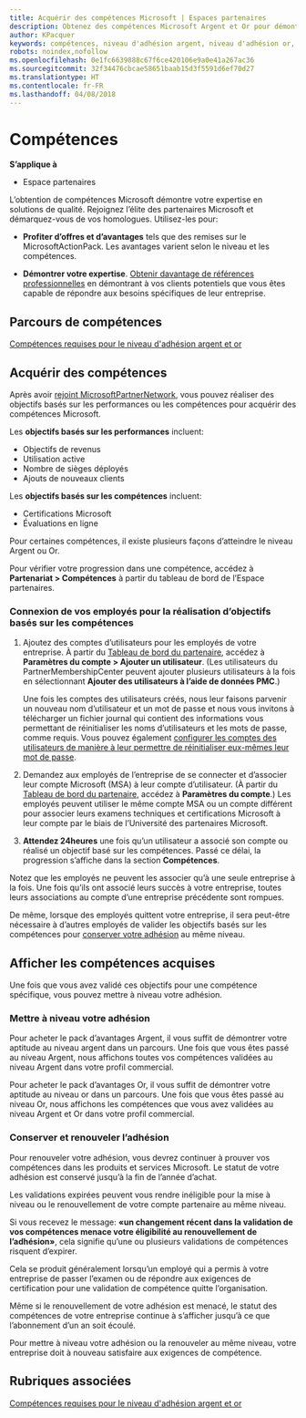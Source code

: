 ```yaml
---
title: Acquérir des compétences Microsoft | Espaces partenaires
description: Obtenez des compétences Microsoft Argent et Or pour démontrer votre expertise en solutions de qualité dans un domaine d’activités spécialisé
author: KPacquer
keywords: compétences, niveau d'adhésion argent, niveau d'adhésion or, mpn, MAPS, compétences, avantages, objectifs de performance, objectifs de compétence
robots: noindex,nofollow
ms.openlocfilehash: 0e1fc6639888c67f6ce420106e9a0e41a267ac36
ms.sourcegitcommit: 32f34476cbcae58651baab15d3f5591d6ef70d27
ms.translationtype: HT
ms.contentlocale: fr-FR
ms.lasthandoff: 04/08/2018
---
```

<!--
•   FWLink https://go.microsoft.com/fwlink/?linkid=851080 : top of page
•   FWLink https://go.microsoft.com/fwlink/?linkid=851281: top of page (duplicate)
•   FWLink https://go.microsoft.com/fwlink/?linkid=851079: Competencies (#attainment_paths)
•   FWLink https://go.microsoft.com/fwlink/?linkid=851081: Maintain and renew membership (#maintain_membership)
•   FWLink https://go.microsoft.com/fwlink/?linkid=851082: Get your employees connected to complete skill-based goals (#associating_achievements)
•   FWLink https://go.microsoft.com/fwlink/?linkid=851083 : Achievement overrides (#achievement_override)
•   FWLink: https://go.microsoft.com/fwlink/?linkid=851236: UI link, goes to the place where you import new users. Temporarily points to the Partner Center homepage.
•   FWLink: https://go.microsoft.com/fwlink/?linkid=851607 :Will go to the docs page for Silver/Gold competency achievements. Currently goes to https://partnercenter.microsoft.com/partner/cloud-solution-provider 

 -->

# <a name="competencies"></a>Compétences

**S’applique à**
-  Espace partenaires

L’obtention de compétences Microsoft démontre votre expertise en solutions de qualité. Rejoignez l’élite des partenaires Microsoft et démarquez-vous de vos homologues. Utilisez-les pour: 

*  **Profiter d’offres et d’avantages** tels que des remises sur le MicrosoftActionPack. Les avantages varient selon le niveau et les compétences. 

*  **Démontrer votre expertise**. [Obtenir davantage de références professionnelles](referrals.md) en démontrant à vos clients potentiels que vous êtes capable de répondre aux besoins spécifiques de leur entreprise.

## <a href="" id="attainment_paths"></a> Parcours de compétences

[Compétences requises pour le niveau d'adhésion argent et or](learn-about-competencies.md)

## <a name="earn-competencies"></a>Acquérir des compétences

Après avoir [rejoint MicrosoftPartnerNetwork](mpn-overview.md), vous pouvez réaliser des objectifs basés sur les performances ou les compétences pour acquérir des compétences Microsoft. 

Les **objectifs basés sur les performances** incluent: 
* Objectifs de revenus
* Utilisation active
* Nombre de sièges déployés
* Ajouts de nouveaux clients

Les **objectifs basés sur les compétences** incluent: 
* Certifications Microsoft
* Évaluations en ligne 

Pour certaines compétences, il existe plusieurs façons d’atteindre le niveau Argent ou Or.

Pour vérifier votre progression dans une compétence, accédez à **Partenariat > Compétences** à partir du tableau de bord de l’Espace partenaires. 

### <a href="" id="associating_achievements"></a>Connexion de vos employés pour la réalisation d’objectifs basés sur les compétences

1.  Ajoutez des comptes d’utilisateurs pour les employés de votre entreprise. À partir du [Tableau de bord du partenaire](http://partnercenter.microsoft.com), accédez à **Paramètres du compte > Ajouter un utilisateur**. (Les utilisateurs du PartnerMembershipCenter peuvent ajouter plusieurs utilisateurs à la fois en sélectionnant **Ajouter des utilisateurs à l’aide de données PMC**.)

    Une fois les comptes des utilisateurs créés, nous leur faisons parvenir un nouveau nom d’utilisateur et un mot de passe et nous vous invitons à télécharger un fichier journal qui contient des informations vous permettant de réinitialiser les noms d’utilisateurs et les mots de passe, comme requis. Vous pouvez également [configurer les comptes des utilisateurs de manière à leur permettre de réinitialiser eux-mêmes leur mot de passe](https://docs.microsoft.com/en-us/azure/active-directory/active-directory-passwords-getting-started).

2. Demandez aux employés de l’entreprise de se connecter et d’associer leur compte Microsoft (MSA) à leur compte d’utilisateur. (À partir du [Tableau de bord du partenaire](http://partnercenter.microsoft.com), accédez à **Paramètres du compte**.) Les employés peuvent utiliser le même compte MSA ou un compte différent pour associer leurs examens techniques et certifications Microsoft à leur compte par le biais de l’Université des partenaires Microsoft.

3.  **Attendez 24heures** une fois qu’un utilisateur a associé son compte ou réalisé un objectif basé sur les compétences. Passé ce délai, la progression s’affiche dans la section **Compétences**.

Notez que les employés ne peuvent les associer qu’à une seule entreprise à la fois. Une fois qu’ils ont associé leurs succès à votre entreprise, toutes leurs associations au compte d’une entreprise précédente sont rompues.

De même, lorsque des employés quittent votre entreprise, il sera peut-être nécessaire à d’autres employés de valider les objectifs basés sur les compétences pour [conserver votre adhésion](#maintaining_membership) au même niveau.

## <a name="display-your-competency-awards"></a>Afficher les compétences acquises

Une fois que vous avez validé ces objectifs pour une compétence spécifique, vous pouvez mettre à niveau votre adhésion.

### <a name="upgrade-your-membership"></a>Mettre à niveau votre adhésion

Pour acheter le pack d’avantages Argent, il vous suffit de démontrer votre aptitude au niveau argent dans un parcours. Une fois que vous êtes passé au niveau Argent, nous affichons toutes vos compétences validées au niveau Argent dans votre profil commercial. 

Pour acheter le pack d’avantages Or, il vous suffit de démontrer votre aptitude au niveau or dans un parcours. Une fois que vous êtes passé au niveau Or, nous affichons les compétences que vous avez validées au niveau Argent et Or dans votre profil commercial. 

### <a href="" id="maintain_membership"></a> Conserver et renouveler l’adhésion

Pour renouveler votre adhésion, vous devrez continuer à prouver vos compétences dans les produits et services Microsoft. Le statut de votre adhésion est conservé jusqu’à la fin de l’année d’achat.

Les validations expirées peuvent vous rendre inéligible pour la mise à niveau ou le renouvellement de votre compte partenaire au même niveau. 

Si vous recevez le message: **«un changement récent dans la validation de vos compétences menace votre éligibilité au renouvellement de l’adhésion»**, cela signifie qu’une ou plusieurs validations de compétences risquent d’expirer. 

Cela se produit généralement lorsqu’un employé qui a permis à votre entreprise de passer l’examen ou de répondre aux exigences de certification pour une validation de compétence quitte l’organisation. 

Même si le renouvellement de votre adhésion est menacé, le statut des compétences de votre entreprise continue à s’afficher jusqu’à ce que l’abonnement d’un an soit écoulé.

Pour mettre à niveau votre adhésion ou la renouveler au même niveau, votre entreprise doit à nouveau satisfaire aux exigences de compétence.

## <a name="related-topics"></a>Rubriques associées

[Compétences requises pour le niveau d'adhésion argent et or](learn-about-competencies.md)
